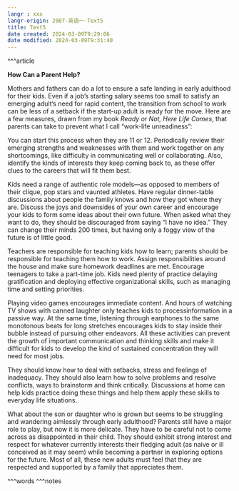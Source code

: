 ```yaml
---
langr : xxx
langr-origin: 2007-英语一-Text5
title: Text5
date created: 2024-03-09T9:29:06
date modified: 2024-03-09T9:31:40
---
```


^^^article

**How Can a Parent Help?**

Mothers and fathers can do a lot to ensure a safe landing in early adulthood for their kids. Even if a job’s starting salary seems too small to satisfy an emerging adult’s need for rapid content, the transition from school to work can be less of a setback if the start-up adult is ready for the move. Here are a few measures, drawn from my book _Ready or Not, Here Life Comes_, that parents can take to prevent what I call “work-life unreadiness”:

You can start this process when they are 11 or 12. Periodically review their emerging strengths and weaknesses with them and work together on any shortcomings, like difficulty in communicating well or collaborating. Also, identify the kinds of interests they keep coming back to, as these offer clues to the careers that will fit them best.

Kids need a range of authentic role models—as opposed to members of their clique, pop stars and vaunted athletes. Have regular dinner-table discussions about people the family knows and how they got where they are. Discuss the joys and downsides of your own career and encourage your kids to form some ideas about their own future. When asked what they want to do, they should be discouraged from saying “I have no idea.” They can change their minds 200 times, but having only a foggy view of the future is of little good.

Teachers are responsible for teaching kids how to learn; parents should be responsible for teaching them how to work. Assign responsibilities around the house and make sure homework deadlines are met. Encourage teenagers to take a part-time job. Kids need plenty of practice delaying gratification and deploying effective organizational skills, such as managing time and setting priorities.

Playing video games encourages immediate content. And hours of watching TV shows with canned laughter only teaches kids to processinformation in a passive way. At the same time, listening through earphones to the same monotonous beats for long stretches encourages kids to stay inside their bubble instead of pursuing other endeavors. All these activities can prevent the growth of important communication and thinking skills and make it difficult for kids to develop the kind of sustained concentration they will need for most jobs.

They should know how to deal with setbacks, stress and feelings of inadequacy. They should also learn how to solve problems and resolve conflicts, ways to brainstorm and think critically. Discussions at home can help kids practice doing these things and help them apply these skills to everyday life situations.

What about the son or daughter who is grown but seems to be struggling and wandering aimlessly through early adulthood? Parents still have a major role to play, but now it is more delicate. They have to be careful not to come across as disappointed in their child. They should exhibit strong interest and respect for whatever currently interests their fledging adult (as naive or ill conceived as it may seem) while becoming a partner in exploring options for the future. Most of all, these new adults must feel that they are respected and supported by a family that appreciates them.




^^^words
^^^notes
